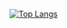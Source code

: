 [![Top Langs](https://github-readme-stats.vercel.app/api/top-langs/?username=wiserenn)](https://github.com/wiserenn/github-readme-stats&theme=dracula)
